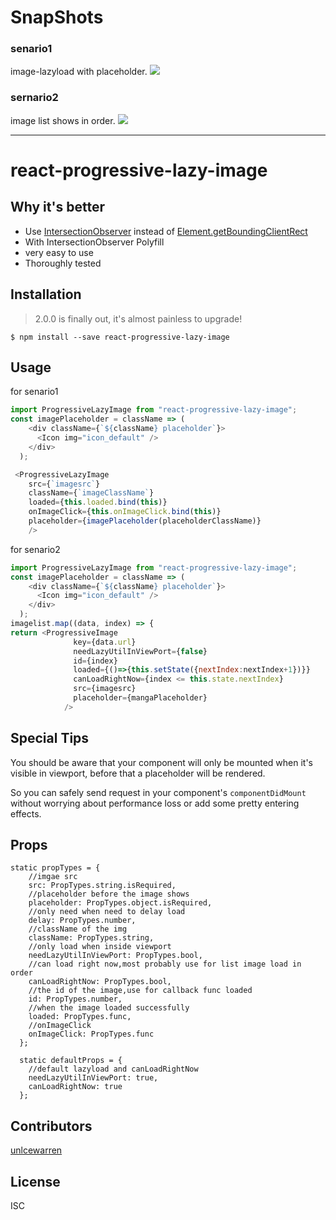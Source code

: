 # SnapShots

### senario1
image-lazyload with placeholder.
![](https://res.unclewarren.cn/scenario1.gif)

### sernario2
image list shows in order.
![](https://res.unclewarren.cn/scenario2.gif)

----

# react-progressive-lazy-image

## Why it's better

 - Use [IntersectionObserver](https://developer.mozilla.org/en-US/docs/Web/API/IntersectionObserver) instead of [Element.getBoundingClientRect](https://developer.mozilla.org/en-US/docs/Web/API/Element/getBoundingClientRect)
 - With IntersectionObserver Polyfill
 - very easy to use
 - Thoroughly tested

## Installation

> 2.0.0 is finally out,  it's almost painless to upgrade!

```
$ npm install --save react-progressive-lazy-image
```

## Usage

for senario1
```javascript
import ProgressiveLazyImage from "react-progressive-lazy-image";
const imagePlaceholder = className => (
    <div className={`${className} placeholder`}>
      <Icon img="icon_default" />
    </div>
  );

 <ProgressiveLazyImage
    src={`imagesrc`}
    className={`imageClassName`}
    loaded={this.loaded.bind(this)}
    onImageClick={this.onImageClick.bind(this)}
    placeholder={imagePlaceholder(placeholderClassName)}
    />
```

for senario2

```javascript
import ProgressiveLazyImage from "react-progressive-lazy-image";
const imagePlaceholder = className => (
    <div className={`${className} placeholder`}>
      <Icon img="icon_default" />
    </div>
  );
imagelist.map((data, index) => {
return <ProgressiveImage
              key={data.url}
              needLazyUtilInViewPort={false}
              id={index}
              loaded={()=>{this.setState({nextIndex:nextIndex+1})}}
              canLoadRightNow={index <= this.state.nextIndex}
              src={imagesrc}
              placeholder={mangaPlaceholder}
            />
```
## Special Tips

You should be aware that your component will only be mounted when it's visible in viewport, before that a placeholder will be rendered.

So you can safely send request in your component's `componentDidMount` without worrying about performance loss or add some pretty entering effects.

## Props
```
static propTypes = {
    //imgae src
    src: PropTypes.string.isRequired,
    //placeholder before the image shows
    placeholder: PropTypes.object.isRequired,
    //only need when need to delay load
    delay: PropTypes.number,
    //className of the img
    className: PropTypes.string,
    //only load when inside viewport
    needLazyUtilInViewPort: PropTypes.bool,
    //can load right now,most probably use for list image load in order
    canLoadRightNow: PropTypes.bool,
    //the id of the image,use for callback func loaded
    id: PropTypes.number,
    //when the image loaded successfully
    loaded: PropTypes.func,
    //onImageClick
    onImageClick: PropTypes.func
  };
  
  static defaultProps = {
    //default lazyload and canLoadRightNow
    needLazyUtilInViewPort: true,
    canLoadRightNow: true
  };
 ```

## Contributors

[unlcewarren](https://github.com/WarrenJones)



## License

ISC